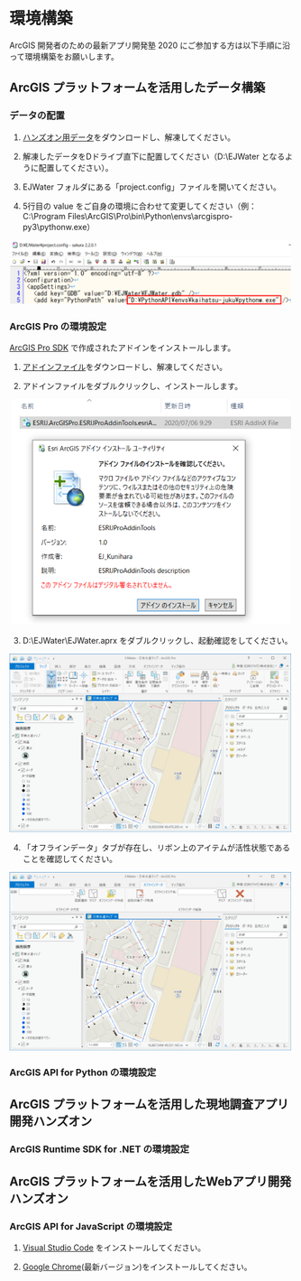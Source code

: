 # 環境構築
ArcGIS 開発者のための最新アプリ開発塾 2020 にご参加する方は以下手順に沿って環境構築をお願いします。

## ArcGIS プラットフォームを活用したデータ構築
### データの配置
1. [ハンズオン用データ](https://github.com/EsriJapan/workshops/blob/master/20200825_app-development-hands-on/HandsOn_Data.zip)をダウンロードし、解凍してください。

2. 解凍したデータをDドライブ直下に配置してください（D:\EJWater となるように配置してください）。

3. EJWater フォルダにある「project.config」ファイルを開いてください。

4. 5行目の value をご自身の環境に合わせて変更してください（例：C:\Program Files\ArcGIS\Pro\bin\Python\envs\arcgispro-py3\pythonw.exe）

<img src="./img/data_config.png" width="500px">

### ArcGIS Pro の環境設定
[ArcGIS Pro SDK](https://pro.arcgis.com/en/pro-app/sdk/) で作成されたアドインをインストールします。

1. [アドインファイル](https://github.com/EsriJapan/workshops/blob/master/20200825_app-development-hands-on/Environment/Addin.zip)をダウンロードし、解凍してください。

2. アドインファイルをダブルクリックし、インストールします。

<img src="./img/prosdk.png" width="500px">

3. D:\EJWater\EJWater.aprx をダブルクリックし、起動確認をしてください。

<img src="./img/pro_boot.png" width="500px">

4. 「オフラインデータ」タブが存在し、リボン上のアイテムが活性状態であることを確認してください。

<img src="./img/pro_addin.png" width="500px">

### ArcGIS API for Python の環境設定

## ArcGIS プラットフォームを活用した現地調査アプリ開発ハンズオン

### ArcGIS Runtime SDK for .NET の環境設定

## ArcGIS プラットフォームを活用したWebアプリ開発ハンズオン

### ArcGIS API for JavaScript の環境設定
1. [Visual Studio Code](https://code.visualstudio.com/) をインストールしてください。

2. [Google Chrome](https://www.google.com/chrome/?brand=CHBD&gclid=EAIaIQobChMIqszkqJLO6gIVCFdgCh1CbgnjEAAYASAAEgIfY_D_BwE&gclsrc=aw.ds)(最新バージョン)をインストールしてください。